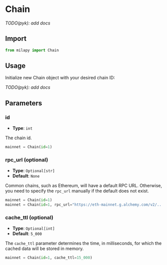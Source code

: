 # Chain

_TODO(pyk): add docs_

## Import

```python
from milapy import Chain
```

## Usage

Initialize new Chain object with your desired chain ID:

_TODO(pyk): add docs_

## Parameters

### id

- **Type**: `int`

The chain id.

```python
mainnet = Chain(id=1)
```

### rpc_url (optional)

- **Type**: `Optional[str]`
- **Default**: `None`

Common chains, such as Ethereum, will have a default RPC URL. Otherwise, you
need to specify the `rpc_url` manually if the default does not exist.

```python
mainnet = Chain(id=1)
mainnet = Chain(id=1, rpc_url="https://eth-mainnet.g.alchemy.com/v2/...")
```

### cache_ttl (optional)

- **Type**: `Optional[int]`
- **Default**: `5_000`

The `cache_ttl` parameter determines the time, in milliseconds, for which the
cached data will be stored in memory.

```python
mainnet = Chain(id=1, cache_ttl=15_000)
```
